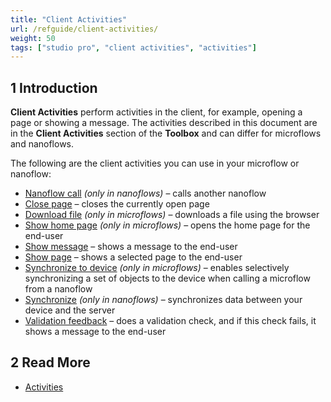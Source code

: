 ```yaml
---
title: "Client Activities"
url: /refguide/client-activities/
weight: 50
tags: ["studio pro", "client activities", "activities"]
---
```


## 1 Introduction

**Client Activities** perform activities in the client, for example, opening a page or showing a message. The activities described in this document are in the **Client Activities** section of the **Toolbox** and can differ for microflows and nanoflows.

The following are the client activities you can use in your microflow or nanoflow:

* [Nanoflow call](/refguide/nanoflow-call/) *(only in nanoflows)* – calls another nanoflow
* [Close page](/refguide/close-page/) – closes the currently open page
* [Download file](/refguide/download-file/) *(only in microflows)* – downloads a file using the browser
* [Show home page](/refguide/show-home-page/) *(only in microflows)* – opens the home page for the end-user 
* [Show message](/refguide/show-message/) – shows a message to the end-user
* [Show page](/refguide/show-page/) – shows a selected page to the end-user 
* [Synchronize to device](/refguide/synchronize-to-device/) *(only in microflows)* – enables selectively synchronizing a set of objects to the device when calling a microflow from a nanoflow
* [Synchronize](/refguide/synchronize/) *(only in nanoflows)* – synchronizes data between your device and the server
* [Validation feedback](/refguide/validation-feedback/) – does a validation check, and if this check fails, it shows a message to the end-user

## 2 Read More

* [Activities](/refguide/activities/)
